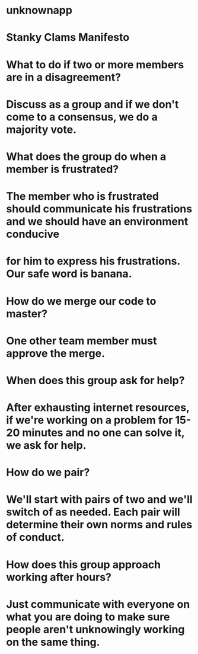# unknownapp

# Stanky Clams Manifesto

# What to do if two or more members are in a disagreement?
# Discuss as a group and if we don't come to a consensus, we do a majority vote. 

# What does the group do when a member is frustrated?
# The member who is frustrated should communicate his frustrations and we should have an environment conducive
# for him to express his frustrations. Our safe word is banana.

# How do we merge our code to master?
# One other team member must approve the merge.

# When does this group ask for help?
# After exhausting internet resources, if we're working on a problem for 15-20 minutes and no one can solve it, we ask for help.

# How do we pair?
# We'll start with pairs of two and we'll switch of as needed. Each pair will determine their own norms and rules of conduct.

# How does this group approach working after hours?
# Just communicate with everyone on what you are doing to make sure people aren't unknowingly working on the same thing.
